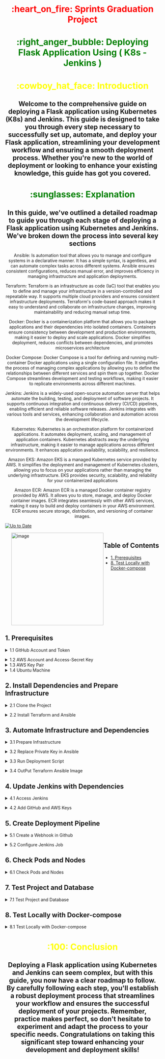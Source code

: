 <div align="center">
  <h1 style="color: red;"> :heart_on_fire: Sprints Graduation Project</h1>
</div>

<div align="center">
  <h1 style="color: green;"> :right_anger_bubble: Deploying Flask Application Using ( K8s - Jenkins )</h1>
</div>

<div align="center">
  <h1 style="color: yellow;"> :cowboy_hat_face: Introduction</h1>
  <h2>Welcome to the comprehensive guide on deploying a Flask application using Kubernetes (K8s) and Jenkins. This guide is designed to take you through every step necessary to successfully set up, automate, and deploy your Flask application, streamlining your development workflow and ensuring a smooth deployment process. Whether you're new to the world of deployment or looking to enhance your existing knowledge, this guide has got you covered.</h2>
</div>

<div align="center">
  <h1 style="color: green;"> :sunglasses: Explanation</h1>
  <h2>In this guide, we've outlined a detailed roadmap to guide you through each stage of deploying a Flask application using Kubernetes and Jenkins. We've broken down the process into several key sections</h2>
  
  <p>Ansible: Is automation tool that allows you to manage and configure systems in a declarative manner. It has a simple syntax, is agentless, and can automate complex tasks across different systems. Ansible ensures consistent configurations, reduces manual error, and improves efficiency in managing infrastructure and application deployments.</p>
  
<p>Terraform: Terraform is an infrastructure as code (IaC) tool that enables you to define and manage your infrastructure in a version-controlled and repeatable way. It supports multiple cloud providers and ensures consistent infrastructure deployments. Terraform's code-based approach makes it easy to understand and collaborate on infrastructure changes, improving maintainability and reducing manual setup time.</p>

<p>Docker: Docker is a containerization platform that allows you to package applications and their dependencies into isolated containers. Containers ensure consistency between development and production environments, making it easier to deploy and scale applications. Docker simplifies deployment, reduces conflicts between dependencies, and promotes microservices architecture</p>
  
<p>Docker Compose: Docker Compose is a tool for defining and running multi-container Docker applications using a single configuration file. It simplifies the process of managing complex applications by allowing you to define the relationships between different services and spin them up together. Docker Compose streamlines development and testing workflows, making it easier to replicate environments across different machines.</p>
  
<p>Jenkins: Jenkins is a widely-used open-source automation server that helps automate the building, testing, and deployment of software projects. It supports continuous integration and continuous delivery (CI/CD) pipelines, enabling efficient and reliable software releases. Jenkins integrates with various tools and services, enhancing collaboration and automation across the development lifecycle.</p>
  
<p>Kubernetes: Kubernetes is an orchestration platform for containerized applications. It automates deployment, scaling, and management of application containers. Kubernetes abstracts away the underlying infrastructure, making it easier to manage applications across different environments. It enhances application availability, scalability, and resilience.</p>
  
<p>Amazon EKS: Amazon EKS is a managed Kubernetes service provided by AWS. It simplifies the deployment and management of Kubernetes clusters, allowing you to focus on your applications rather than managing the underlying infrastructure. EKS provides security, scalability, and reliability for your containerized applications</p>
  
<p>Amazon ECR: Amazon ECR is a managed Docker container registry provided by AWS. It allows you to store, manage, and deploy Docker container images. ECR integrates seamlessly with other AWS services, making it easy to build and deploy containers in your AWS environment. ECR ensures secure storage, distribution, and versioning of container images.</p>
</div>

  [![Up to Date](https://github.com/ikatyang/emoji-cheat-sheet/workflows/Up%20to%20Date/badge.svg)](https://github.com/amrashraf-web/Project_App/actions)
  
<div style="display: flex; flex-direction: row-reverse;">
  <div style="flex: 1;">
    <!-- Your table of contents here -->
    <h2>Table of Contents</h2>
    <ul>
      <li><a href="#1-prerequisites">1. Prerequisites</a></li>
      <!-- ... -->
      <li><a href="#8-test-locally-with-docker-compose">8. Test Locally with Docker-compose</a></li>
    </ul>
  </div>
  <div style="flex: 1; padding-left: 20px;">
    <img src="https://github.com/amrashraf-web/Project_App/assets/82893114/10f7ee88-fda2-40d5-82cb-b264e45a7016" alt="image" width="300">
  </div>
</div>



## 1. Prerequisites
<details>
<summary><a name="11-github-account-and-token"></a>1.1 GitHub Account and Token</summary><br><b>

1. **Login to GitHub**: Log in to your GitHub account.
2. **Access Personal Access Tokens**: Go to your GitHub settings. Click on your profile picture in the top right corner, then select "Settings".
3. **Access Developer Settings**: In the left sidebar, under "Developer settings", click on "Personal access tokens".
4. **Generate New Token**: Click the "Generate new token Classic" button.
5. **Configure Token Permissions**: Give your token a meaningful name and select the necessary permissions. Be cautious not to grant more permissions than necessary.
6. **Select Scopes**: GitHub offers various scopes for different permissions. Choose the ones that align with your requirements.
7. **Generate Token**: After configuring permissions, click the "Generate token" button at the bottom of the page.
8. **Copy Token**: GitHub will generate a token for you. Copy this token and store it securely.
   
</b></details>
<details>
<summary><a name="12-aws-account-and-access-secret-key"></a>1.2 AWS Account and Access-Secret Key</summary><br><b>

1. **Login to AWS Console**: Log in to your AWS Management Console.
2. **Access IAM**: Go to the "Identity and Access Management (IAM)" service.
3. **Access Users**: In the IAM dashboard, select "Users" from the left sidebar.
4. **Add User**: Click the "Add user" button.
5. **User Details**: Provide a username for the new user. Select "Programmatic access" to generate access keys for API interactions.
6. **Set Permissions**: Choose between adding the user to a group with necessary permissions or attaching policies directly to the user.
7. **Generate Access Key**: After creating the user, generate an access key.
8. **Copy Token**: AWS will generate an access-secret key pair. Copy these keys and store them securely.
</b></details>

<details>
<summary><a name="13-aws-key-pair"></a>1.3 AWS Key Pair</summary><br><b>
  
1. **Login to AWS Console**: Log in to your AWS Management Console.
2. **Access EC2 Dashboard**: Go to the "EC2 Dashboard" from the services menu.
3. **Key Pairs**: In the EC2 dashboard, select "Key Pairs" from the left sidebar under the "Network & Security" section.
4. **Create Key Pair**: Click the "Create Key Pair" button.
5. **Key Pair Name**: Give your key pair a name. Choose "pem" format to generate a .pem file containing your private key.
6. **Create Key Pair**: Click the "Create Key Pair" button.
7. **Download Key Pair**: After creating the key pair, the private key will be automatically downloaded.
</b></details>

<details>
<summary><a name="14-ubuntu-machine"></a>1.4 Ubuntu Machine</summary><br><b>

  Ensure you have access to an Ubuntu machine.
</b></details>

## 2. Install Dependencies and Prepare Infrastructure

<details>
<summary><a name="21-clone-the-project"></a>2.1 Clone the Project</summary><br><b>

  1. **Clone Project**: Clone this project into your home directory with the provided command.
     ```
     cd ~
     git clone https://github.com/amrashraf-web/Project_App
     ```

</b></details>

<details>

<summary><a name="22-install-terraform-and-ansible"></a>2.2 Install Terraform and Ansible</summary><br><b>

  1. **Install Dependencies**: Navigate to the project folder and install Terraform and Ansible.
     ```
     cd ~/Project_App
     chmod +x Install_Terrafrom_Ansible.sh
     ./Install_Terrafrom_Ansible.sh
     ```

</b></details>


## 3. Automate Infrastructure and Dependencies

<details>
<summary><a name="31-prepare-infrastructure"></a>3.1 Prepare Infrastructure</summary><br><b>

  1. Configure Your Access-Secret key And Key Pair Name in Terraform and update necessary information.
     - ### Put Your Aws Access - Secret Key - Key Pair Name in file [values.auto.tfvars](https://github.com/amrashraf-web/Project_App/blob/master/Terraform_Files/values.auto.tfvars)
     
</b></details>

<details>
<summary><a name="32-replace-private-key-in-ansible"></a>3.2 Replace Private Key in Ansible</summary><br><b>

1. **Replace Private Key**: Replace your private key pair in Ansible configuration.
     - ### Put Your Aws Key Pair File (.pem) In This Folder [Ansible_Files](https://github.com/amrashraf-web/Project_App/blob/master/Ansible_Files)
       
     - ### Replace You Aws Key Pair in ansible_ssh_private_key_file in this file [inventory.ini](https://github.com/amrashraf-web/Project_App/blob/master/Ansible_Files/inventory.ini)

    - ### Put Your Your Access-Secret key In This File [main.yml](https://github.com/amrashraf-web/Project_App/blob/master/Ansible_Files/roles/Install_Aws/vars/main.yml)

</b></details>

<details>
<summary><a name="33-run-deployment-script"></a>3.3 Run Deployment Script</summary><br><b>

1. Navigate to the project folder and run the deployment script.
   ```
   cd ~/Project_App
   chmod +x Deploy.sh
   ./Deploy.sh
   ```
</b></details>

<details>
<summary><a name="34-OutPut-Terraform-Ansible-Image"></a>3.4 OutPut Terraform Ansible Image</summary><br><b>

  - Here Output Of Terraform Image
   
    ![image](https://github.com/amrashraf-web/Project_App/assets/82893114/6e762903-e52d-418b-8403-b4acb4d41fa1)

  - Here Output Of Ansible Image
   
    ![image](https://github.com/amrashraf-web/Project_App/assets/82893114/ad14539a-49d6-4d2d-87de-294942164a75)

</b></details>


## 4. Update Jenkins with Dependencies

<details>
<summary><a name="41-access-jenkins"></a>4.1 Access Jenkins</summary><br><b>

1. **Access Jenkins**: Access Jenkins using the provided URL in Last Image Mentioned Above and login with The Admin API token.
2. **Install Plugins**: Click "Install suggested plugins" and wait for the installation to finish.
3. **Create User**: Create a user with necessary information.
4. **Start Jenkins**: Click "Start Jenkins".

</b></details>

<details>
<summary><a name="42-add-github-and-aws-keys"></a>4.2 Add GitHub and AWS Keys</summary><br><b>

1. **Add GitHub and AWS Keys**:

   - GitHub Key:
     - Go to Manage Jenkins > Credentials > System > Global credentials (unrestricted) > Add credentials.
     - Use Username with password, scope Global.
     - Provide your GitHub username in username field and token in password field.
     - ID: github_key

   - AWS Key:
     - Go to Manage Jenkins > Credentials > System > Global credentials (unrestricted) > Add credentials.
     - Use Username with password, scope Global.
     - Provide your AWS Access Key in username field and Secret Key in password field.
     - ID: aws_key

</b></details>

## 5. Create Deployment Pipeline

<details>
<summary><a name="51-Create-a-Webhook-in-Github"></a>5.1 Create a Webhook in Github</summary><br><b>

1. Create a Webhook:

  - Go to your GitHub repository.
  - Click on "Settings" tab.
  - Click on "Webhooks" in the left sidebar.
  - Click the "Add webhook" button.

2. Configure the Webhook:

  - Payload URL: This is the URL of your Jenkins server's webhook endpoint. It usually looks like http://ip_server:8080/github-webhook/.
  - Content type: Set it to application/json.
  - Which events would you like to trigger this webhook?: Choose the events that should trigger the Jenkins build. Typically, you might select "Push events" for any code pushes to the repository.

  - Click the "Add webhook" button to save your webhook configuration.

![image](https://github.com/amrashraf-web/Project_App/assets/82893114/1f37f386-6247-4e92-9224-34519dbf1dd9)

</b></details>

<details>
<summary><a name="52-configure-jenkins-job"></a>5.2 Configure Jenkins Job</summary><br><b>

  1. - In Jenkins Page Click Create Job 
  2. - In Enter an item name Field Put Any Name For Pipeline
  3. - Choose Pipeline
  4. - Click Ok
  5. - in The Configure Page 
      - Check True For This Option : GitHub hook trigger for GITScm polling In Build Triggers
      - In Pipeline Choose Pipeline Script And Put Your Jenkins Code
        
         > [!IMPORTANT]
         > 
         > Make Sure That You Replaced My ECR repository with your ECR repository in JenkinsFile Code Line 5 [jenkinsfile](https://github.com/amrashraf-web/Project_App/blob/master/Jenkinsfile)
         
      - Click Save 
      - Now Click Build

</b></details>

## 6. Check Pods and Nodes

<details>
<summary><a name="6-check-pods-and-nodes">6.1 Check Pods and Nodes</a></summary><br><b>

![image](https://github.com/amrashraf-web/Project_App/assets/82893114/27be02d4-2874-495a-95a7-733afd2bb70c)

</b></details>

## 7. Test Project and Database

<details>
<summary><a name="7-test-project-and-database"></a>7.1 Test Project and Database</summary><br><b>


1. ![image](https://github.com/amrashraf-web/Project_App/assets/82893114/37a88674-401f-455d-a502-d483f51c5d20)

2. ![image](https://github.com/amrashraf-web/Project_App/assets/82893114/0cef5dc9-693d-4fb0-959a-f075211a3b90)

3. ![image](https://github.com/amrashraf-web/Project_App/assets/82893114/9ad65d47-ef50-4444-8f5b-51312b8d7130)

</b></details>

## 8. Test Locally with Docker-compose

<details>
<summary><a name="8-test-locally-with-docker-compose"></a>8.1 Test Locally with Docker-compose</summary><br><b>


![image](https://github.com/amrashraf-web/Project_App/assets/82893114/b0420d91-571b-4280-8ed9-94cbe11edbd0)

</b></details>

<div align="center">
  <h1 style="color: yellow;"> :100: Conclusion</h1>
  <h2>Deploying a Flask application using Kubernetes and Jenkins can seem complex, but with this guide, you now have a clear roadmap to follow. By carefully following each step, you'll establish a robust deployment process that streamlines your workflow and ensures the successful deployment of your projects. Remember, practice makes perfect, so don't hesitate to experiment and adapt the process to your specific needs. Congratulations on taking this significant step toward enhancing your development and deployment skills!</h2>
</div>
